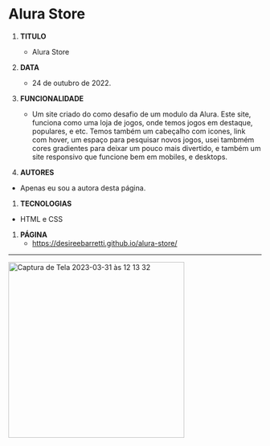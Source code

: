 # Alura Store

1. **TITULO**
   - Alura Store

1. **DATA**
   - 24 de outubro de 2022.

1. **FUNCIONALIDADE**
   - Um site criado do como desafio de um modulo da Alura. Este site, funciona como uma loja de jogos, onde temos jogos em destaque, populares, e etc. Temos também um cabeçalho com icones, link com hover, um espaço para pesquisar novos jogos, usei tambmém cores gradientes para deixar um pouco mais divertido, e também um site responsivo que funcione bem em mobiles, e desktops. 

1. **AUTORES**
  - Apenas eu sou a autora desta página.
  
1. **TECNOLOGIAS**
  - HTML e CSS

1. **PÁGINA** 
   - https://desireebarretti.github.io/alura-store/

---

<img width="350" alt="Captura de Tela 2023-03-31 às 12 13 32" src="https://user-images.githubusercontent.com/110750885/229161571-9707f9bc-341a-4822-9079-8400c6af7614.png">
